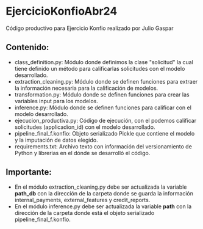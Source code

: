 # EjercicioKonfioAbr24
Código productivo para Ejercicio Konfio realizado por Julio Gaspar

## Contenido:
- class_definition.py: Módulo donde definimos la clase "solicitud" la cual tiene definido un método para calificarlas solicitudes con el modelo desarrollado.
- extraction_cleaning.py: Módulo donde se definen funciones para extraer la información necesaria para la calificación de modelos.
- transformation.py: Módulo donde se definen funciones para crear las variables input para los modelos.
- inference.py: Módulo donde se definen funciones para calificar con el modelo desarrollado.
- ejecucion_productiva.py: Código de ejecución, con el podemos calificar solicitudes (applicadion_id) con el modelo desarrollado.
- pipeline_final_f.konfio: Objeto serializado Pickle que contiene el modelo y la imputación de datos elegido.
- requirements.txt: Archivo texto con información del versionamiento de Python y librerias en el dónde se desarrolló el código.

## Importante:
- En el módulo extraction_cleaning.py debe ser actualizada la variable **path_db** con la dirección de la carpeta donde se guarda la información internal_payments, external_features y credit_reports.
- En el módulo inference.py debe ser actualizada la variable **path** con la dirección de la carpeta donde está el objeto serializado pipeline_final_f.konfio.
